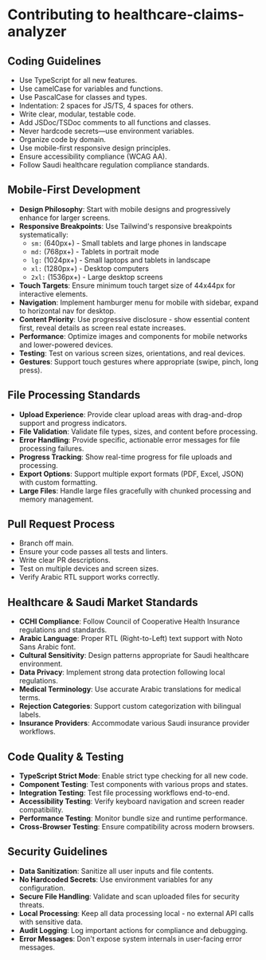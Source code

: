 # Contributing to healthcare-claims-analyzer

## Coding Guidelines

- Use TypeScript for all new features.
- Use camelCase for variables and functions.
- Use PascalCase for classes and types.
- Indentation: 2 spaces for JS/TS, 4 spaces for others.
- Write clear, modular, testable code.
- Add JSDoc/TSDoc comments to all functions and classes.
- Never hardcode secrets—use environment variables.
- Organize code by domain.
- Use mobile-first responsive design principles.
- Ensure accessibility compliance (WCAG AA).
- Follow Saudi healthcare regulation compliance standards.

## Mobile-First Development

- **Design Philosophy**: Start with mobile designs and progressively enhance for larger screens.
- **Responsive Breakpoints**: Use Tailwind's responsive breakpoints systematically:
  - `sm:` (640px+) - Small tablets and large phones in landscape
  - `md:` (768px+) - Tablets in portrait mode
  - `lg:` (1024px+) - Small laptops and tablets in landscape
  - `xl:` (1280px+) - Desktop computers
  - `2xl:` (1536px+) - Large desktop screens
- **Touch Targets**: Ensure minimum touch target size of 44x44px for interactive elements.
- **Navigation**: Implement hamburger menu for mobile with sidebar, expand to horizontal nav for desktop.
- **Content Priority**: Use progressive disclosure - show essential content first, reveal details as screen real estate increases.
- **Performance**: Optimize images and components for mobile networks and lower-powered devices.
- **Testing**: Test on various screen sizes, orientations, and real devices.
- **Gestures**: Support touch gestures where appropriate (swipe, pinch, long press).

## File Processing Standards

- **Upload Experience**: Provide clear upload areas with drag-and-drop support and progress indicators.
- **File Validation**: Validate file types, sizes, and content before processing.
- **Error Handling**: Provide specific, actionable error messages for file processing failures.
- **Progress Tracking**: Show real-time progress for file uploads and processing.
- **Export Options**: Support multiple export formats (PDF, Excel, JSON) with custom formatting.
- **Large Files**: Handle large files gracefully with chunked processing and memory management.

## Pull Request Process

- Branch off main.
- Ensure your code passes all tests and linters.
- Write clear PR descriptions.
- Test on multiple devices and screen sizes.
- Verify Arabic RTL support works correctly.

## Healthcare & Saudi Market Standards

- **CCHI Compliance**: Follow Council of Cooperative Health Insurance regulations and standards.
- **Arabic Language**: Proper RTL (Right-to-Left) text support with Noto Sans Arabic font.
- **Cultural Sensitivity**: Design patterns appropriate for Saudi healthcare environment.
- **Data Privacy**: Implement strong data protection following local regulations.
- **Medical Terminology**: Use accurate Arabic translations for medical terms.
- **Rejection Categories**: Support custom categorization with bilingual labels.
- **Insurance Providers**: Accommodate various Saudi insurance provider workflows.

## Code Quality & Testing

- **TypeScript Strict Mode**: Enable strict type checking for all new code.
- **Component Testing**: Test components with various props and states.
- **Integration Testing**: Test file processing workflows end-to-end.
- **Accessibility Testing**: Verify keyboard navigation and screen reader compatibility.
- **Performance Testing**: Monitor bundle size and runtime performance.
- **Cross-Browser Testing**: Ensure compatibility across modern browsers.

## Security Guidelines

- **Data Sanitization**: Sanitize all user inputs and file contents.
- **No Hardcoded Secrets**: Use environment variables for any configuration.
- **Secure File Handling**: Validate and scan uploaded files for security threats.
- **Local Processing**: Keep all data processing local - no external API calls with sensitive data.
- **Audit Logging**: Log important actions for compliance and debugging.
- **Error Messages**: Don't expose system internals in user-facing error messages.